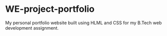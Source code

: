 # WE-project-portfolio
My personal portfolio website built using HLML and CSS for my B.Tech web development assignment. 
